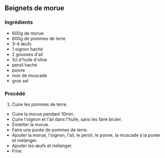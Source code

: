 ## Beignets de morue

### Ingrédients

* 600g de morue
* 800g de pommes de terre
* 3-4 œufs
* 1 oignon haché
* 2 gousses d'ail
* 1cl d'huile d'olive
* persil haché
* poivre
* noix de muscade
* gros sel

### Procédé

1. Cuire les pommes de terre.
- Cuire la morue pendant 10min.
- Cuire l'oignon et l'ail dans l'huile, sans les faire bruler.
- Émietter la morue.
- Faire une purée de pommes de terre.
- Ajouter la morue, l'oignon, l'ail, le persil, le poivre, la muscade à la purée et mélanger.
- Ajouter les œufs et mélanger.
- Frire.
